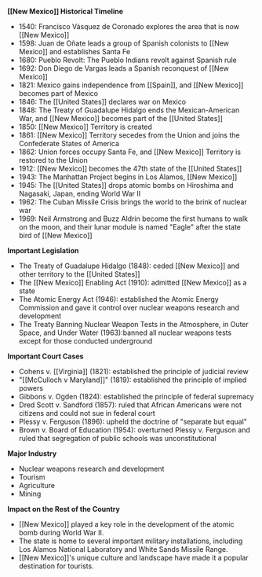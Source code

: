 **[[New Mexico]] Historical Timeline**
- 1540: Francisco Vásquez de Coronado explores the area that is now [[New Mexico]]
- 1598: Juan de Oñate leads a group of Spanish colonists to [[New Mexico]] and establishes Santa Fe
- 1680: Pueblo Revolt: The Pueblo Indians revolt against Spanish rule
- 1692: Don Diego de Vargas leads a Spanish reconquest of [[New Mexico]]
- 1821: Mexico gains independence from [[Spain]], and [[New Mexico]] becomes part of Mexico
- 1846: The [[United States]] declares war on Mexico
- 1848: The Treaty of Guadalupe Hidalgo ends the Mexican-American War, and [[New Mexico]] becomes part of the [[United States]]
- 1850: [[New Mexico]] Territory is created
- 1861: [[New Mexico]] Territory secedes from the Union and joins the Confederate States of America
- 1862: Union forces occupy Santa Fe, and [[New Mexico]] Territory is restored to the Union
- 1912: [[New Mexico]] becomes the 47th state of the [[United States]]
- 1943: The Manhattan Project begins in Los Alamos, [[New Mexico]]
- 1945: The [[United States]] drops atomic bombs on Hiroshima and Nagasaki, Japan, ending World War II
- 1962: The Cuban Missile Crisis brings the world to the brink of nuclear war
- 1969: Neil Armstrong and Buzz Aldrin become the first humans to walk on the moon, and their lunar module is named "Eagle" after the state bird of [[New Mexico]]

**Important Legislation**
- The Treaty of Guadalupe Hidalgo (1848): ceded [[New Mexico]] and other territory to the [[United States]]
- The [[New Mexico]] Enabling Act (1910): admitted [[New Mexico]] as a state
- The Atomic Energy Act (1946): established the Atomic Energy Commission and gave it control over nuclear weapons research and development
- The Treaty Banning Nuclear Weapon Tests in the Atmosphere, in Outer Space, and Under Water (1963):banned all nuclear weapons tests except for those conducted underground

**Important Court Cases**
- Cohens v. [[Virginia]] (1821): established the principle of judicial review
- "[[McCulloch v Maryland]]" (1819): established the principle of implied powers
- Gibbons v. Ogden (1824): established the principle of federal supremacy
- Dred Scott v. Sandford (1857): ruled that African Americans were not citizens and could not sue in federal court
- Plessy v. Ferguson (1896): upheld the doctrine of "separate but equal"
- Brown v. Board of Education (1954): overturned Plessy v. Ferguson and ruled that segregation of public schools was unconstitutional

**Major Industry**
- Nuclear weapons research and development
- Tourism
- Agriculture
- Mining

**Impact on the Rest of the Country**
- [[New Mexico]] played a key role in the development of the atomic bomb during World War II.
- The state is home to several important military installations, including Los Alamos National Laboratory and White Sands Missile Range.
- [[New Mexico]]'s unique culture and landscape have made it a popular destination for tourists.